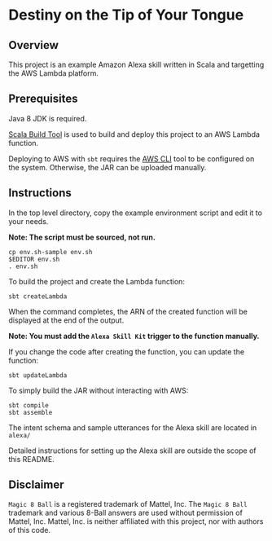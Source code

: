 # Destiny on the Tip of Your Tongue

## Overview

This project is an example Amazon Alexa skill written in Scala and targetting
the AWS Lambda platform.

## Prerequisites

Java 8 JDK is required.

[Scala Build Tool](http://www.scala-sbt.org/) is used to build and deploy this
project to an AWS Lambda function.

Deploying to AWS with `sbt` requires the [AWS CLI](https://aws.amazon.com/cli/)
tool to be configured on the system. Otherwise, the JAR can be uploaded
manually.

## Instructions

In the top level directory, copy the example environment script and edit it to
your needs.

**Note: The script must be sourced, not run.**

```
cp env.sh-sample env.sh
$EDITOR env.sh
. env.sh
```

To build the project and create the Lambda function:

```
sbt createLambda
```

When the command completes, the ARN of the created function will be displayed at
the end of the output.

**Note: You must add the `Alexa Skill Kit` trigger to the function manually.**

If you change the code after creating the function, you can update the function:

```
sbt updateLambda
```

To simply build the JAR without interacting with AWS:

```
sbt compile
sbt assemble
```

The intent schema and sample utterances for the Alexa skill are located in
`alexa/`

Detailed instructions for setting up the Alexa skill are outside the scope of
this README.

## Disclaimer

`Magic 8 Ball` is a registered trademark of Mattel, Inc. The `Magic 8 Ball`
trademark and various 8-Ball answers are used without permission of Mattel, Inc.
Mattel, Inc. is neither affiliated with this project, nor with authors of this
code.
